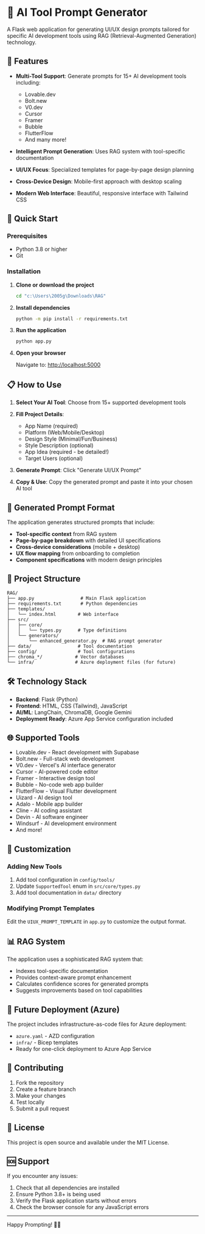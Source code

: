 # 🎨 AI Tool Prompt Generator

A Flask web application for generating UI/UX design prompts tailored for specific AI development tools using RAG (Retrieval-Augmented Generation) technology.

## 🌟 Features

- **Multi-Tool Support**: Generate prompts for 15+ AI development tools including:
  - Lovable.dev
  - Bolt.new
  - V0.dev
  - Cursor
  - Framer
  - Bubble
  - FlutterFlow
  - And many more!

- **Intelligent Prompt Generation**: Uses RAG system with tool-specific documentation
- **UI/UX Focus**: Specialized templates for page-by-page design planning
- **Cross-Device Design**: Mobile-first approach with desktop scaling
- **Modern Web Interface**: Beautiful, responsive interface with Tailwind CSS

## 🚀 Quick Start

### Prerequisites

- Python 3.8 or higher
- Git

### Installation

1. **Clone or download the project**

   ```bash
   cd "c:\Users\2005g\Downloads\RAG"
   ```

2. **Install dependencies**

   ```bash
   python -m pip install -r requirements.txt
   ```

3. **Run the application**

   ```bash
   python app.py
   ```

4. **Open your browser**

   Navigate to: <http://localhost:5000>

## 📋 How to Use

1. **Select Your AI Tool**: Choose from 15+ supported development tools
2. **Fill Project Details**:
   - App Name (required)
   - Platform (Web/Mobile/Desktop)
   - Design Style (Minimal/Fun/Business)
   - Style Description (optional)
   - App Idea (required - be detailed!)
   - Target Users (optional)

3. **Generate Prompt**: Click "Generate UI/UX Prompt"
4. **Copy & Use**: Copy the generated prompt and paste it into your chosen AI tool

## 🎯 Generated Prompt Format

The application generates structured prompts that include:

- **Tool-specific context** from RAG system
- **Page-by-page breakdown** with detailed UI specifications
- **Cross-device considerations** (mobile + desktop)
- **UX flow mapping** from onboarding to completion
- **Component specifications** with modern design principles

## 📁 Project Structure

```text
RAG/
├── app.py                 # Main Flask application
├── requirements.txt       # Python dependencies
├── templates/
│   └── index.html        # Web interface
├── src/
│   ├── core/
│   │   └── types.py      # Type definitions
│   └── generators/
│       └── enhanced_generator.py  # RAG prompt generator
├── data/                 # Tool documentation
├── config/               # Tool configurations
├── chroma_*/            # Vector databases
└── infra/               # Azure deployment files (for future)
```

## 🛠️ Technology Stack

- **Backend**: Flask (Python)
- **Frontend**: HTML, CSS (Tailwind), JavaScript
- **AI/ML**: LangChain, ChromaDB, Google Gemini
- **Deployment Ready**: Azure App Service configuration included

## 🌐 Supported Tools

- Lovable.dev - React development with Supabase
- Bolt.new - Full-stack web development
- V0.dev - Vercel's AI interface generator
- Cursor - AI-powered code editor
- Framer - Interactive design tool
- Bubble - No-code web app builder
- FlutterFlow - Visual Flutter development
- Uizard - AI design tool
- Adalo - Mobile app builder
- Cline - AI coding assistant
- Devin - AI software engineer
- Windsurf - AI development environment
- And more!

## 🔧 Customization

### Adding New Tools

1. Add tool configuration in `config/tools/`
2. Update `SupportedTool` enum in `src/core/types.py`
3. Add tool documentation in `data/` directory

### Modifying Prompt Templates

Edit the `UIUX_PROMPT_TEMPLATE` in `app.py` to customize the output format.

## 📊 RAG System

The application uses a sophisticated RAG system that:

- Indexes tool-specific documentation
- Provides context-aware prompt enhancement
- Calculates confidence scores for generated prompts
- Suggests improvements based on tool capabilities

## 🚀 Future Deployment (Azure)

The project includes infrastructure-as-code files for Azure deployment:

- `azure.yaml` - AZD configuration
- `infra/` - Bicep templates
- Ready for one-click deployment to Azure App Service

## 🤝 Contributing

1. Fork the repository
2. Create a feature branch
3. Make your changes
4. Test locally
5. Submit a pull request

## 📝 License

This project is open source and available under the MIT License.

## 🆘 Support

If you encounter any issues:

1. Check that all dependencies are installed
2. Ensure Python 3.8+ is being used
3. Verify the Flask application starts without errors
4. Check the browser console for any JavaScript errors

---

Happy Prompting! 🎨✨
